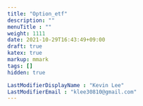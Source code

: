 ```yaml
---
title: "Option_etf"
description: ""
menuTitle : ""
weight: 1111
date: 2021-10-29T16:43:49+09:00
draft: true
katex: true
markup: mmark
tags: []
hidden: true

LastModifierDisplayName : "Kevin Lee"
LastModifierEmail : "klee30810@gmail.com"
---
```


